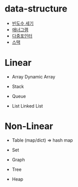 # data-structure

- [빈도수 세기](https://github.com/ryurim0109/data-structure/blob/main/frequency/frequencyCount.js)
- [애너그램](https://github.com/ryurim0109/data-structure/blob/main/frequency/anagram.js)
- [다중포인터](https://github.com/ryurim0109/data-structure/blob/main/pointer/multiPointer.js)
- [스택](https://github.com/ryurim0109/data-structure/blob/main/stack/README.md)

# Linear

- Array
  Dynamic Array

- Stack

- Queue

- List
  Linked List

# Non-Linear

- Table (map/dict) => hash map

- Set

- Graph

- Tree

- Heap

